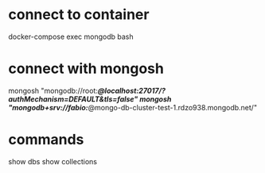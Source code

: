 # connect to container
docker-compose exec mongodb bash

# connect with mongosh
mongosh "mongodb://root:*****@localhost:27017/?authMechanism=DEFAULT&tls=false"
mongosh "mongodb+srv://fabio:*****@mongo-db-cluster-test-1.rdzo938.mongodb.net/"

# commands
show dbs
show collections
